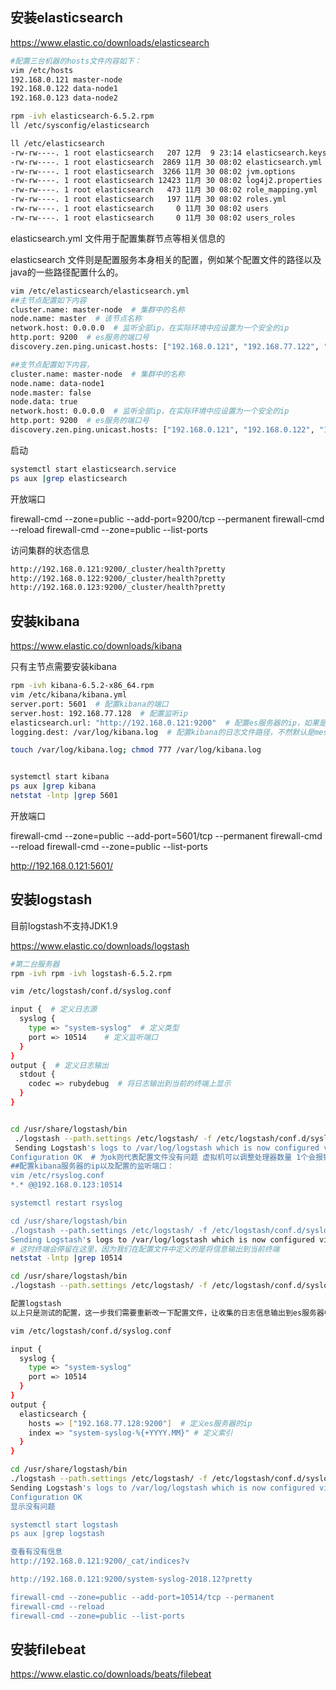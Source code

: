 ## 安装elasticsearch

https://www.elastic.co/downloads/elasticsearch

```bash
#配置三台机器的hosts文件内容如下：
vim /etc/hosts
192.168.0.121 master-node
192.168.0.122 data-node1
192.168.0.123 data-node2
```

```bash
rpm -ivh elasticsearch-6.5.2.rpm
ll /etc/sysconfig/elasticsearch

ll /etc/elasticsearch
-rw-rw----. 1 root elasticsearch   207 12月  9 23:14 elasticsearch.keystore
-rw-rw----. 1 root elasticsearch  2869 11月 30 08:02 elasticsearch.yml
-rw-rw----. 1 root elasticsearch  3266 11月 30 08:02 jvm.options
-rw-rw----. 1 root elasticsearch 12423 11月 30 08:02 log4j2.properties
-rw-rw----. 1 root elasticsearch   473 11月 30 08:02 role_mapping.yml
-rw-rw----. 1 root elasticsearch   197 11月 30 08:02 roles.yml
-rw-rw----. 1 root elasticsearch     0 11月 30 08:02 users
-rw-rw----. 1 root elasticsearch     0 11月 30 08:02 users_roles
```

elasticsearch.yml 文件用于配置集群节点等相关信息的

elasticsearch 文件则是配置服务本身相关的配置，例如某个配置文件的路径以及java的一些路径配置什么的。

```bash
vim /etc/elasticsearch/elasticsearch.yml 
##主节点配置如下内容
cluster.name: master-node  # 集群中的名称
node.name: master  # 该节点名称
network.host: 0.0.0.0  # 监听全部ip，在实际环境中应设置为一个安全的ip
http.port: 9200  # es服务的端口号
discovery.zen.ping.unicast.hosts: ["192.168.0.121", "192.168.77.122", "192.168.77.123"] # 配置自动发现

##支节点配置如下内容，
cluster.name: master-node  # 集群中的名称
node.name: data-node1
node.master: false
node.data: true
network.host: 0.0.0.0  # 监听全部ip，在实际环境中应设置为一个安全的ip
http.port: 9200  # es服务的端口号
discovery.zen.ping.unicast.hosts: ["192.168.0.121", "192.168.0.122", "192.168.0.123"]  # 配置自动发现
```

启动

```bash
systemctl start elasticsearch.service
ps aux |grep elasticsearch
```

开放端口

firewall-cmd --zone=public --add-port=9200/tcp --permanent
firewall-cmd --reload
firewall-cmd --zone=public --list-ports



访问集群的状态信息

```bash
http://192.168.0.121:9200/_cluster/health?pretty
http://192.168.0.122:9200/_cluster/health?pretty
http://192.168.0.123:9200/_cluster/health?pretty
```



## 安装kibana

https://www.elastic.co/downloads/kibana

只有主节点需要安装kibana 

```bash
rpm -ivh kibana-6.5.2-x86_64.rpm
vim /etc/kibana/kibana.yml 
server.port: 5601  # 配置kibana的端口
server.host: 192.168.77.128  # 配置监听ip
elasticsearch.url: "http://192.168.0.121:9200"  # 配置es服务器的ip，如果是集群则配置该集群中主节点的ip
logging.dest: /var/log/kibana.log  # 配置kibana的日志文件路径，不然默认是messages里记录日志

touch /var/log/kibana.log; chmod 777 /var/log/kibana.log


systemctl start kibana
ps aux |grep kibana
netstat -lntp |grep 5601
```

开放端口

firewall-cmd --zone=public --add-port=5601/tcp --permanent
firewall-cmd --reload
firewall-cmd --zone=public --list-ports



http://192.168.0.121:5601/



## 安装logstash

目前logstash不支持JDK1.9

https://www.elastic.co/downloads/logstash

```bash
#第二台服务器
rpm -ivh rpm -ivh logstash-6.5.2.rpm

vim /etc/logstash/conf.d/syslog.conf 

input {  # 定义日志源
  syslog {
    type => "system-syslog"  # 定义类型
    port => 10514    # 定义监听端口
  }
}
output {  # 定义日志输出
  stdout {
    codec => rubydebug  # 将日志输出到当前的终端上显示
  }
}


cd /usr/share/logstash/bin
 ./logstash --path.settings /etc/logstash/ -f /etc/logstash/conf.d/syslog.conf --config.test_and_exit
 Sending Logstash's logs to /var/log/logstash which is now configured via log4j2.properties
Configuration OK  # 为ok则代表配置文件没有问题 虚拟机可以调整处理器数量 1个会报错
##配置kibana服务器的ip以及配置的监听端口：
vim /etc/rsyslog.conf
*.* @@192.168.0.123:10514

systemctl restart rsyslog

cd /usr/share/logstash/bin
./logstash --path.settings /etc/logstash/ -f /etc/logstash/conf.d/syslog.conf
Sending Logstash's logs to /var/log/logstash which is now configured via log4j2.properties
# 这时终端会停留在这里，因为我们在配置文件中定义的是将信息输出到当前终端
netstat -lntp |grep 10514

cd /usr/share/logstash/bin
./logstash --path.settings /etc/logstash/ -f /etc/logstash/conf.d/syslog.conf

配置logstash
以上只是测试的配置，这一步我们需要重新改一下配置文件，让收集的日志信息输出到es服务器中，而不是当前终端：

vim /etc/logstash/conf.d/syslog.conf 

input {
  syslog {
    type => "system-syslog"
    port => 10514
  }
}
output {
  elasticsearch {
    hosts => ["192.168.77.128:9200"]  # 定义es服务器的ip
    index => "system-syslog-%{+YYYY.MM}" # 定义索引
  }
}

cd /usr/share/logstash/bin
./logstash --path.settings /etc/logstash/ -f /etc/logstash/conf.d/syslog.conf --config.test_and_exit
Sending Logstash's logs to /var/log/logstash which is now configured via log4j2.properties
Configuration OK
显示没有问题

systemctl start logstash
ps aux |grep logstash

查看有没有信息
http://192.168.0.121:9200/_cat/indices?v

http://192.168.0.121:9200/system-syslog-2018.12?pretty

firewall-cmd --zone=public --add-port=10514/tcp --permanent
firewall-cmd --reload
firewall-cmd --zone=public --list-ports
```

## 安装filebeat

https://www.elastic.co/downloads/beats/filebeat